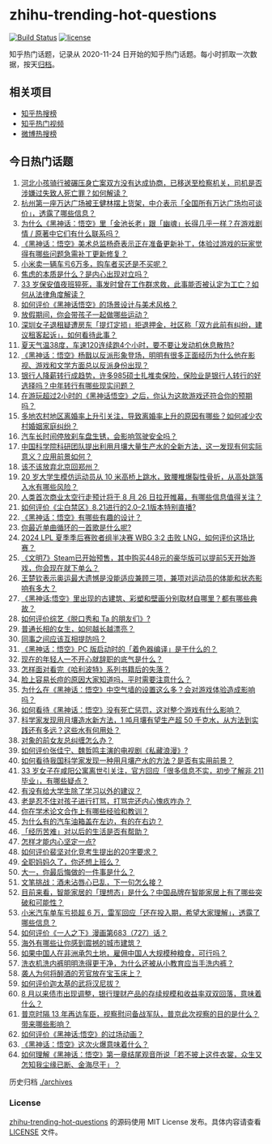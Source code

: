 # zhihu-trending-hot-questions

[![Build Status](https://github.com/justjavac/zhihu-trending-hot-questions/workflows/ci/badge.svg?branch=master)](https://github.com/justjavac/zhihu-trending-hot-questions/actions)
[![license](https://img.shields.io/github/license/justjavac/zhihu-trending-hot-questions)](https://github.com/justjavac/zhihu-trending-hot-questions/blob/master/LICENSE)

知乎热门话题，记录从 2020-11-24
日开始的知乎热门话题。每小时抓取一次数据，按天[归档](./archives)。

## 相关项目

- [知乎热搜榜](https://github.com/justjavac/zhihu-trending-top-search)
- [知乎热门视频](https://github.com/justjavac/zhihu-trending-hot-video)
- [微博热搜榜](https://github.com/justjavac/weibo-trending-hot-search)

## 今日热门话题

<!-- BEGIN -->
<!-- 最后更新时间 Fri Aug 23 2024 09:59:13 GMT+0800 (China Standard Time) -->

1. [河北小孩骑行被碾压身亡案双方没有达成协商，已移送至检察机关，司机是否涉嫌过失致人死亡罪？如何解读？](https://www.zhihu.com/question/665009577)
1. [杭州第一座万达广场被王健林摆上货架，中介表示「全国所有万达广场均可谈价」，透露了哪些信息？](https://www.zhihu.com/question/665008147)
1. [为什么《黑神话：悟空》里「金池长老」跟「幽魂」长得几乎一样？在游戏剧情 / 原著中它们有什么联系吗？](https://www.zhihu.com/question/664886957)
1. [《黑神话：悟空》美术总监杨奇表示正在准备更新补丁，体验过游戏的玩家觉得有哪些问题急需补丁更新修复？](https://www.zhihu.com/question/664938815)
1. [小米卖一辆车亏6万多，购车者买还是不买呢？](https://www.zhihu.com/question/664980672)
1. [焦虑的本质是什么？是内心出现对立吗？](https://www.zhihu.com/question/664787697)
1. [33 岁保安值夜班猝死，事发时曾在工作群求救，此事能否被认定为工亡？如何从法律角度解读？](https://www.zhihu.com/question/664609018)
1. [如何评价《黑神话悟空》的场景设计与美术风格？](https://www.zhihu.com/question/664774042)
1. [放假期间，你会带孩子一起做哪些运动？](https://www.zhihu.com/question/662039361)
1. [深圳女子退租疑遭房东「提灯定损」拒退押金，社区称「双方此前有纠纷，建议租客起诉」，如何看待此事？](https://www.zhihu.com/question/664908939)
1. [夏天气温38度，车速120连续跑4个小时，要不要让发动机休息散热?](https://www.zhihu.com/question/664151959)
1. [《黑神话：悟空》杨戬以反派形象登场，明明有很多正面经历为什么他在影视、游戏和文学方面总以反派身份出现？](https://www.zhihu.com/question/664893150)
1. [银行人降薪转行成趋势，许多985硕士扎堆卖保险，保险业是银行人转行的好选择吗？中年转行有哪些现实问题？](https://www.zhihu.com/question/664979159)
1. [在游玩超过2小时的《黑神话悟空》之后，你认为这款游戏还符合你的预期吗？](https://www.zhihu.com/question/664989510)
1. [多地农村地区离婚率上升引关注，导致离婚率上升的原因有哪些？如何减少农村婚姻家庭纠纷？](https://www.zhihu.com/question/664788777)
1. [汽车长时间停放刹车盘生锈，会影响驾驶安全吗？](https://www.zhihu.com/question/664689127)
1. [中国科学院科研团队提出利用月壤大量生产水的全新方法，这一发现有何实际意义？应用前景如何？](https://www.zhihu.com/question/664998811)
1. [该不该放弃北京回郑州？](https://www.zhihu.com/question/664885003)
1. [20 岁大学生模仿运动员从 10 米高桥上跳水，致腰椎爆裂性骨折，从高处跳落入水有哪些风险？](https://www.zhihu.com/question/664974621)
1. [人类首次商业太空行走预计将于 8 月 26 日拉开帷幕，有哪些信息值得关注？](https://www.zhihu.com/question/664984923)
1. [如何评价《尘白禁区》8.21进行的2.0–2.1版本特别直播?](https://www.zhihu.com/question/664973747)
1. [《黑神话：悟空》有哪些有趣的设计？](https://www.zhihu.com/question/664773976)
1. [你最近单曲循环的一首歌是什么呢?](https://www.zhihu.com/question/662092146)
1. [2024 LPL 夏季季后赛败者组半决赛 WBG 3:2 击败 LNG，如何评价这场比赛？](https://www.zhihu.com/question/665004095)
1. [《文明7》Steam已开始预售，其中购买448元的豪华版可以提前5天开始游戏，你会现在就下单么？](https://www.zhihu.com/question/664992869)
1. [王楚钦表示奥运最大遗憾是没能适应兼顾三项，兼项对运动员的体能和状态影响有多大？](https://www.zhihu.com/question/664973996)
1. [《黑神话:悟空》里出现的古建筑、彩塑和壁画分别取材自哪里？都有哪些典故？](https://www.zhihu.com/question/664775020)
1. [如何评价综艺《脱口秀和 Ta 的朋友们》?](https://www.zhihu.com/question/664659452)
1. [普通长相的女生，如何越长越漂亮？](https://www.zhihu.com/question/664259597)
1. [同事之间应该互相提防吗？](https://www.zhihu.com/question/663674505)
1. [《黑神话：悟空》PC 版启动时的「着色器编译」是干什么的？](https://www.zhihu.com/question/664839040)
1. [现在的年轻人一不开心就辞职的底气是什么？](https://www.zhihu.com/question/664714965)
1. [怎样面对看完《哈利波特》系列书籍后的失落？](https://www.zhihu.com/question/663612752)
1. [脸上容易长痘的原因大家知道吗，平时需要注意什么？](https://www.zhihu.com/question/664992680)
1. [为什么在《黑神话：悟空》中空气墙的设置这么多？会对游戏体验造成影响吗？](https://www.zhihu.com/question/664781007)
1. [如何看待《黑神话：悟空》没有死亡惩罚，这对整个游戏有什么影响？](https://www.zhihu.com/question/664877628)
1. [科学家发现用月壤造水新方法，1 吨月壤有望生产超 50 千克水，从方法到实践还有多远？这些水有何用处？](https://www.zhihu.com/question/664993561)
1. [对象的前女友总纠缠怎么办？](https://www.zhihu.com/question/664532408)
1. [如何评价张佳宁、魏哲鸣主演的电视剧《私藏浪漫》?](https://www.zhihu.com/question/663032446)
1. [如何看待我国科学家发现一种用月壤产水的方法？是否有实用前景？](https://www.zhihu.com/question/664987950)
1. [33 岁女子在咸阳公寓离世引关注，官方回应「很多信息不实，初步了解非 211 毕业」，有哪些疑点？](https://www.zhihu.com/question/664735784)
1. [有没有给大学生除了学习以外的建议？](https://www.zhihu.com/question/664198156)
1. [老是忍不住对孩子进行打骂，打骂完还内心愧疚咋办？](https://www.zhihu.com/question/664828590)
1. [你在学术论文合作上有哪些经验和教训？](https://www.zhihu.com/question/664827411)
1. [为什么有的汽车油箱盖在左边，有的在右边？](https://www.zhihu.com/question/24733917)
1. [「经历苦难」对以后的生活是否有帮助？](https://www.zhihu.com/question/664863738)
1. [怎样才能内心坚定一点?](https://www.zhihu.com/question/664828385)
1. [如何评价裴坚对化竞考生提出的20字要求？](https://www.zhihu.com/question/664920826)
1. [全职妈妈久了，你还想上班么？](https://www.zhihu.com/question/491311735)
1. [大一，你最后悔做的一件事是什么？](https://www.zhihu.com/question/663855527)
1. [文笔挑战：酒未沾唇心已乱，下一句怎么接？](https://www.zhihu.com/question/664306509)
1. [目前来看，智能家居的「理想态」是什么？中国品牌在智能家居上有了哪些突破和可能性？](https://www.zhihu.com/question/663851174)
1. [小米汽车单车亏损超 6 万，雷军回应「还在投入期，希望大家理解」，透露了哪些信息？](https://www.zhihu.com/question/664993525)
1. [如何评价《一人之下》漫画第683（727）话？](https://www.zhihu.com/question/665011292)
1. [海外有哪些让你感到震撼的城市建筑？](https://www.zhihu.com/question/592475240)
1. [如果中国人在非洲承包土地，雇佣中国人大规模种粮食，可行吗？](https://www.zhihu.com/question/535618899)
1. [洗衣机洗内裤明明洗得更干净，为什么还被从小教育应当手洗内裤？](https://www.zhihu.com/question/430301463)
1. [袭人为何将醉酒的芳官放在宝玉床上？](https://www.zhihu.com/question/48368259)
1. [如何评价迦太基的武将汉尼拔？](https://www.zhihu.com/question/24050507)
1. [8 月以来债市出现调整，银行理财产品的存续规模和收益率双双回落，意味着什么？](https://www.zhihu.com/question/664997856)
1. [普京时隔 13 年再访车臣，视察慰问备战军队，普京此次视察的目的是什么？带来哪些影响？](https://www.zhihu.com/question/664881747)
1. [如何评价《黑神话:悟空》的过场动画？](https://www.zhihu.com/question/664840476)
1. [《黑神话：悟空》这次火爆意味着什么？](https://www.zhihu.com/question/664867953)
1. [如何理解《黑神话：悟空》第一章结尾观音所说「若不披上这件衣裳，众生又怎知我尘缘已断、金海尽干」？](https://www.zhihu.com/question/664869379)

<!-- END -->

历史归档 [./archives](./archives)

### License

[zhihu-trending-hot-questions](https://github.com/justjavac/zhihu-trending-hot-questions)
的源码使用 MIT License 发布。具体内容请查看 [LICENSE](./LICENSE) 文件。
